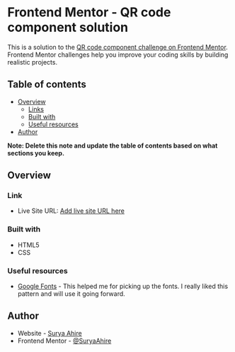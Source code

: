 # Frontend Mentor - QR code component solution

This is a solution to the [QR code component challenge on Frontend Mentor](https://www.frontendmentor.io/challenges/qr-code-component-iux_sIO_H). Frontend Mentor challenges help you improve your coding skills by building realistic projects. 

## Table of contents

- [Overview](#overview)
  - [Links](#links)
  - [Built with](#built-with)
  - [Useful resources](#useful-resources)
- [Author](#author)

**Note: Delete this note and update the table of contents based on what sections you keep.**

## Overview

### Link
- Live Site URL: [Add live site URL here](https://your-live-site-url.com)

### Built with

- HTML5
- CSS




### Useful resources

- [Google Fonts](https://fonts.google.com/specimen/Outfit) - This helped me for picking up the fonts. I really liked this pattern and will use it going forward.


## Author

- Website - [Surya Ahire](https://www.your-site.com)
- Frontend Mentor - [@SuryaAhire](https://www.frontendmentor.io/profile/surya2697)


